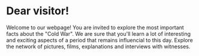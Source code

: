 # Dear visitor!
 
Welcome to our webpage! You are invited to explore the most important facts about the "Cold War". We are sure
that you'll learn a lot of interesting and exciting aspects of a period that remains influencial to this day.
Explore the network of pictures, films, explanations and interviews with witnesses.